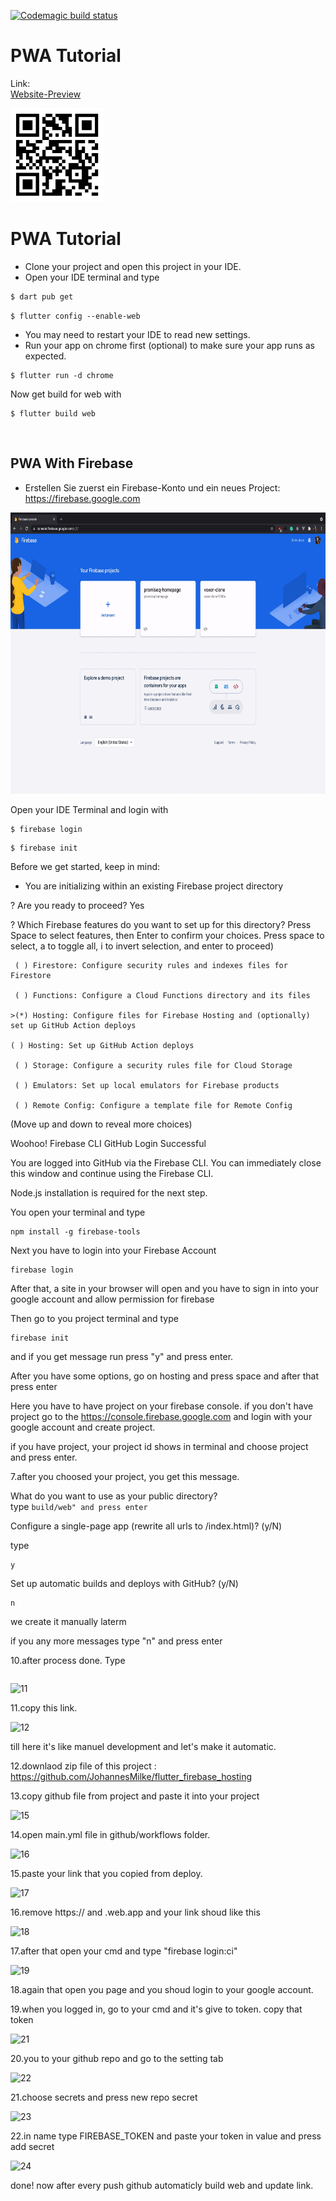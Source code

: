 



[![Codemagic build status](https://api.codemagic.io/apps/61408ce7db3816c8e2627b45/61408ce7db3816c8e2627b44/status_badge.svg)](https://codemagic.io/apps/61408ce7db3816c8e2627b45/61408ce7db3816c8e2627b44/latest_build)



# PWA Tutorial

Link:  
[Website-Preview](https://flutter-flashcard-portrait-pwa.firebaseapp.com/#/)  

<img src="https://github.com/iwilfried/Flutter-Flashcards-Portrait-PWA/blob/main/assets/images/Flash.png" width="150">  

# PWA Tutorial
- Clone your project and open this project in your IDE.
- Open your IDE terminal and type
```sh
$ dart pub get
```  
```
$ flutter config --enable-web
```
- You may need to restart your IDE to read new settings.
- Run your app on chrome first (optional) to make sure your app runs as expected.
```
$ flutter run -d chrome
```
Now get build for web with 
```
$ flutter build web
```
&nbsp;

## PWA With Firebase
- Erstellen Sie zuerst ein Firebase-Konto und ein neues Project: &nbsp;&nbsp; <https://firebase.google.com>  

<img src="https://github.com/iwilfried/Flutter-Flashcards-Portrait-PWA/blob/main/assets/images/firebaseProjekt.gif" width="650" height="450" />

Open your IDE Terminal and login with
```
$ firebase login
```
```
$ firebase init
```
Before we get started, keep in mind:

  * You are initializing within an existing Firebase project directory

? Are you ready to proceed? Yes  

? Which Firebase features do you want to set up for this directory? Press Space to select features, then Enter to confirm your choices. Press space to select, a to toggle all, i to invert selection, and enter to proceed)  
```
 ( ) Firestore: Configure security rules and indexes files for Firestore  

 ( ) Functions: Configure a Cloud Functions directory and its files  

>(*) Hosting: Configure files for Firebase Hosting and (optionally) set up GitHub Action deploys    

( ) Hosting: Set up GitHub Action deploys  

 ( ) Storage: Configure a security rules file for Cloud Storage  

 ( ) Emulators: Set up local emulators for Firebase products  

 ( ) Remote Config: Configure a template file for Remote Config  
```
(Move up and down to reveal more choices)

Woohoo!
Firebase CLI GitHub Login Successful

You are logged into GitHub via the Firebase CLI. You can immediately close this window and continue using the Firebase CLI.

Node.js installation is required for the next step.

You open your terminal and type  
```
npm install -g firebase-tools  
````

Next you have to login into your Firebase Account
```
firebase login
```


After that, a site in your browser will open and you have to sign in into your google account and allow permission for firebase


Then go to you project terminal and type  
```
firebase init  
```  
 and if you get message run press "y" and press enter.


After you have some options, go on hosting and press space and after that press enter



Here you have to have project on your firebase console. if you don't have project go to the https://console.firebase.google.com and login with your google account and create project.  

if you have project, your project id shows in terminal and choose project and press enter.


7.after you choosed your project, you get this message.  

What do you want to use as your public directory?  
type ```build/web" and press enter```  

Configure a single-page app (rewrite all urls to /index.html)? (y/N)  

type  

```
y
```  

Set up automatic builds and deploys with GitHub? (y/N)  

```
n  
```  
we create it manually laterm  


if you any more messages type "n" and press enter


10.after process done. Type  

```firebase deploy --only hosting\  
```


![11](https://user-images.githubusercontent.com/95560640/150305612-ef3c08a2-049b-46f7-9fbb-7b5bbb73a6cf.png)


11.copy this link.


![12](https://user-images.githubusercontent.com/95560640/150305793-93997143-30ae-4fbd-bf9b-53907f1b31aa.png)

till here it's like manuel development and let's make it automatic.


12.downlaod zip file of this project : https://github.com/JohannesMilke/flutter_firebase_hosting


13.copy github file from project and paste it into your project


![15](https://user-images.githubusercontent.com/95560640/150306509-8ebfa3d2-3084-4db6-b4d2-dd75eeb6ecf8.png)


14.open main.yml file in github/workflows folder.


![16](https://user-images.githubusercontent.com/95560640/150306631-1f22a876-08da-4ded-977c-c49c844d413f.png)


15.paste your link that you copied from deploy.


![17](https://user-images.githubusercontent.com/95560640/150306855-ebccf938-481c-4fd5-b300-dff12afd000f.png)


16.remove https:// and .web.app and your link shoud like this


![18](https://user-images.githubusercontent.com/95560640/150307095-705b822f-e9e3-44be-bff2-09428d62fc17.png)


17.after that open your cmd and type "firebase login:ci"


![19](https://user-images.githubusercontent.com/95560640/150307431-8d189f83-058e-46f7-9ef1-a3f6c6c559ec.png)


18.again that open you page and you shoud login to your google account.


19.when you logged in, go to your cmd and it's give to token. copy that token


![21](https://user-images.githubusercontent.com/95560640/150307729-3a1412de-89ba-465b-823c-4174636adda0.png)


20.you to your github repo and go to the setting tab


![22](https://user-images.githubusercontent.com/95560640/150307860-f1a17552-88f4-4582-baac-840e9fa01dcd.png)


21.choose secrets and press new repo secret


![23](https://user-images.githubusercontent.com/95560640/150308021-b5977574-521a-4346-ab99-6617b0e3b052.png)


22.in name type FIREBASE_TOKEN and paste your token in value and press add secret


![24](https://user-images.githubusercontent.com/95560640/150308235-f3e50783-eeb2-4d4c-8f73-5e0173c8133b.png)


done! now after every push github automaticly build web and update link.
